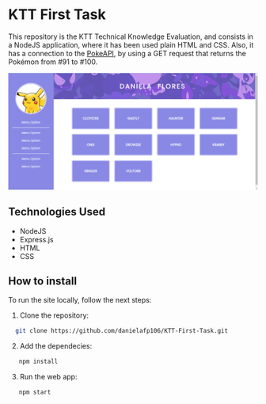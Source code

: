 # KTT First Task
This repository is the KTT Technical Knowledge Evaluation, and consists in a NodeJS application, where it has been used plain HTML and CSS. Also, it has a connection to the [PokeAPI](https://pokeapi.co/), by using a GET request that returns the Pokémon from #91 to #100.

<p align="center">
  <img src="https://github.com/danielafp106/danielafp106.github.io/blob/main/Imagenes%20Varias/fresult.png?raw=true" alt="Final Result" width="600"/>
</p>

## Technologies Used
- NodeJS
- Express.js
- HTML
- CSS

## How to install
To run the site locally, follow the next steps:
1. Clone the repository:
 ```sh
   git clone https://github.com/danielafp106/KTT-First-Task.git
   ```
2. Add the dependecies:
```sh
   npm install
   ```
3. Run the web app:
```sh
   npm start
   ```
   
   

